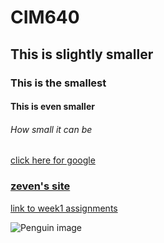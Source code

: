 # CIM640

## This is slightly smaller

### This is the smallest

#### This is even smaller




###### How small it can be

[click here for google](http://www.google.com)

### [zeven's site](http://www.zevenrodriguez.com)

[link to week1 assignments](https://github.com/rhondaqian/CIM640/tree/master/Week1)

![Penguin image](http://www.mikereyfman.com/Photography-Wildlife-Animals/King-Penguin-Chicks-In-Creche-South-Georgia-Sub-Antarctic/big/MR0104.jpg)